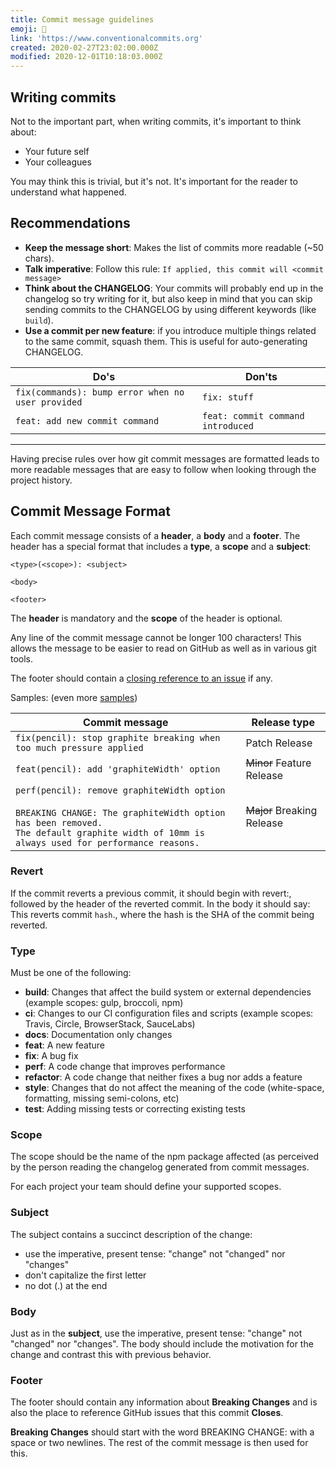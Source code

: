 ```yaml
---
title: Commit message guidelines
emoji: 📝
link: 'https://www.conventionalcommits.org'
created: 2020-02-27T23:02:00.000Z
modified: 2020-12-01T10:18:03.000Z
---
```


## Writing commits

Not to the important part, when writing commits, it's important to think about:

- Your future self
- Your colleagues

You may think this is trivial, but it's not. It's important for the reader to understand what happened.

## Recommendations

- **Keep the message short**: Makes the list of commits more readable (~50 chars).
- **Talk imperative**: Follow this rule: `If applied, this commit will <commit message>`
- **Think about the CHANGELOG**: Your commits will probably end up in the changelog so try writing for it, but also keep in mind that you can skip sending commits to the CHANGELOG by using different keywords (like `build`).
- **Use a commit per new feature**: if you introduce multiple things related to the same commit, squash them. This is useful for auto-generating CHANGELOG.

| Do's                                              | Don'ts                            |
| ------------------------------------------------- | --------------------------------- |
| `fix(commands): bump error when no user provided` | `fix: stuff`                      |
| `feat: add new commit command`                    | `feat: commit command introduced` |

---

Having precise rules over how git commit messages are formatted leads to <Highlight>more readable messages</Highlight> that are easy to follow when looking through the <Highlight>project history</Highlight>.

## Commit Message Format

Each commit message consists of a **header**, a **body** and a **footer**. The header has a special format that includes a **type**, a **scope** and a **subject**:

```
<type>(<scope>): <subject>

<body>

<footer>
```

The **header** is mandatory and the **scope** of the header is optional.

Any line of the commit message cannot be longer 100 characters! This allows the message to be easier to read on GitHub as well as in various git tools.

The footer should contain a [closing reference to an issue](https://help.github.com/articles/closing-issues-via-commit-messages/) if any.

Samples: (even more [samples](https://github.com/angular/angular/commits/master))

| Commit message                                                                                                                                                                                      | Release type               |
| --------------------------------------------------------------------------------------------------------------------------------------------------------------------------------------------------- | -------------------------- |
| `fix(pencil): stop graphite breaking when too much pressure applied`                                                                                                                                | Patch Release              |
| `feat(pencil): add 'graphiteWidth' option`                                                                                                                                                          | ~~Minor~~ Feature Release  |
| `perf(pencil): remove graphiteWidth option`<br/><br/>`BREAKING CHANGE: The graphiteWidth option has been removed.`<br/>`The default graphite width of 10mm is always used for performance reasons.` | ~~Major~~ Breaking Release |

### Revert

If the commit reverts a previous commit, it should begin with revert:, followed by the header of the reverted commit. In the body it should say: This reverts commit `hash`., where the hash is the SHA of the commit being reverted.

### Type

Must be one of the following:

- **build**: Changes that affect the build system or external dependencies (example scopes: gulp, broccoli, npm)
- **ci**: Changes to our CI configuration files and scripts (example scopes: Travis, Circle, BrowserStack, SauceLabs)
- **docs**: Documentation only changes
- **feat**: A new feature
- **fix**: A bug fix
- **perf**: A code change that improves performance
- **refactor**: A code change that neither fixes a bug nor adds a feature
- **style**: Changes that do not affect the meaning of the code (white-space, formatting, missing semi-colons, etc)
- **test**: Adding missing tests or correcting existing tests

### Scope

The scope should be the name of the npm package affected (as perceived by the person reading the changelog generated from commit messages.

For each project your team should define your supported scopes.

### Subject

The subject contains a succinct description of the change:

- use the imperative, present tense: "change" not "changed" nor "changes"
- don't capitalize the first letter
- no dot (.) at the end

### Body

Just as in the **subject**, use the imperative, present tense: "change" not "changed" nor "changes". The body should include the motivation for the change and contrast this with previous behavior.

### Footer

The footer should contain any information about **Breaking Changes** and is also the place to reference GitHub issues that this commit **Closes**.

**Breaking Changes** should start with the word BREAKING CHANGE: with a space or two newlines. The rest of the commit message is then used for this.
